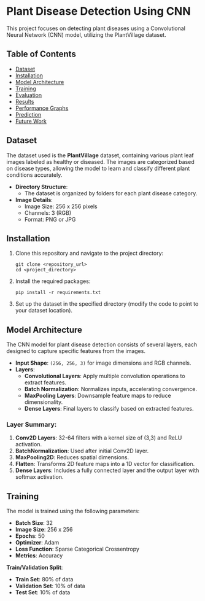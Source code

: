 # Plant Disease Detection Using CNN

This project focuses on detecting plant diseases using a Convolutional Neural Network (CNN) model, utilizing the PlantVillage dataset.

## Table of Contents
- [Dataset](#dataset)
- [Installation](#installation)
- [Model Architecture](#model-architecture)
- [Training](#training)
- [Evaluation](#evaluation)
- [Results](#results)
- [Performance Graphs](#performance-graphs)
- [Prediction](#prediction)
- [Future Work](#future-work)

## Dataset
The dataset used is the **PlantVillage** dataset, containing various plant leaf images labeled as healthy or diseased. The images are categorized based on disease types, allowing the model to learn and classify different plant conditions accurately.

- **Directory Structure**: 
    - The dataset is organized by folders for each plant disease category.
- **Image Details**:
    - Image Size: 256 x 256 pixels
    - Channels: 3 (RGB)
    - Format: PNG or JPG

## Installation
1. Clone this repository and navigate to the project directory:
    ```
    git clone <repository_url>
    cd <project_directory>
    ```
2. Install the required packages:
    ```
    pip install -r requirements.txt
    ```
3. Set up the dataset in the specified directory (modify the code to point to your dataset location).

## Model Architecture
The CNN model for plant disease detection consists of several layers, each designed to capture specific features from the images.

- **Input Shape**: `(256, 256, 3)` for image dimensions and RGB channels.
- **Layers**:
    - **Convolutional Layers**: Apply multiple convolution operations to extract features.
    - **Batch Normalization**: Normalizes inputs, accelerating convergence.
    - **MaxPooling Layers**: Downsample feature maps to reduce dimensionality.
    - **Dense Layers**: Final layers to classify based on extracted features.

### Layer Summary:
1. **Conv2D Layers**: 32-64 filters with a kernel size of (3,3) and ReLU activation.
2. **BatchNormalization**: Used after initial Conv2D layer.
3. **MaxPooling2D**: Reduces spatial dimensions.
4. **Flatten**: Transforms 2D feature maps into a 1D vector for classification.
5. **Dense Layers**: Includes a fully connected layer and the output layer with softmax activation.

## Training
The model is trained using the following parameters:

- **Batch Size**: 32
- **Image Size**: 256 x 256
- **Epochs**: 50
- **Optimizer**: Adam
- **Loss Function**: Sparse Categorical Crossentropy
- **Metrics**: Accuracy

**Train/Validation Split**:
- **Train Set**: 80% of data
- **Validation Set**: 10% of data
- **Test Set**: 10% of data



